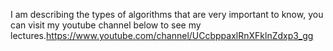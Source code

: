 I am describing the types of algorithms that are very important to know, you can visit my youtube channel below to see my lectures.https://www.youtube.com/channel/UCcbppaxlRnXFklnZdxp3_gg
